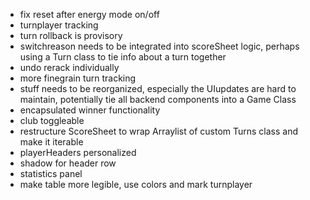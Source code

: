 - fix reset after energy mode on/off
- turnplayer tracking
- turn rollback is provisory
- switchreason needs to be integrated into scoreSheet logic, perhaps using a Turn class to tie info about a turn together
- undo rerack individually
- more finegrain turn tracking
- stuff needs to be reorganized, especially the UIupdates are hard to maintain, potentially tie all backend components into a Game Class
- encapsulated winner functionality
- club toggleable
- restructure ScoreSheet to wrap Arraylist of custom Turns class and make it iterable
- playerHeaders personalized
- shadow for header row
- statistics panel
- make table more legible, use colors and mark turnplayer